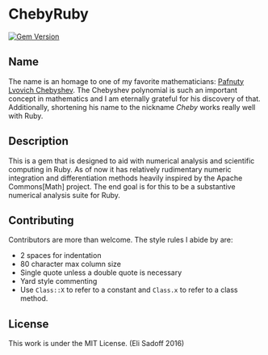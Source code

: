 # ChebyRuby
[![Gem Version](https://badge.fury.io/rb/ChebyRuby.svg)](https://badge.fury.io/rb/ChebyRuby)

## Name
The name is an homage to one of my favorite mathematicians: [Pafnuty Lvovich
Chebyshev](https://en.wikipedia.org/wiki/Pafnuty_Chebyshev). The Chebyshev polynomial is such an
important concept in mathematics and I am eternally grateful for his discovery of that.
Additionally, shortening his name to the nickname _Cheby_ works really well with Ruby.

## Description
This is a gem that is designed to aid with numerical analysis and scientific computing in Ruby. As
of now it has relatively rudimentary numeric integration and differentiation methods heavily
inspired by the Apache Commons[Math] project. The end goal is for this to be a substantive numerical
analysis suite for Ruby.

## Contributing
Contributors are more than welcome. The style rules I abide by are:
- 2 spaces for indentation
- 80 character max column size
- Single quote unless a double quote is necessary
- Yard style commenting
- Use `Class::X` to refer to a constant and `Class.x` to refer to a class 
method.

## License

This work is under the MIT License. (Eli Sadoff 2016)
